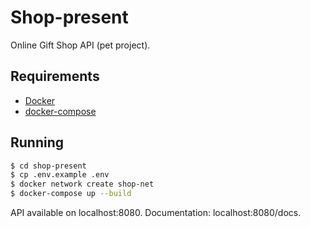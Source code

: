 # Shop-present

Online Gift Shop API (pet project).

## Requirements

* [Docker](https://docs.docker.com/)
* [docker-compose](https://docs.docker.com/compose/)

## Running

```bash
$ cd shop-present
$ cp .env.example .env
$ docker network create shop-net
$ docker-compose up --build
```

API available on localhost:8080. Documentation: localhost:8080/docs.
